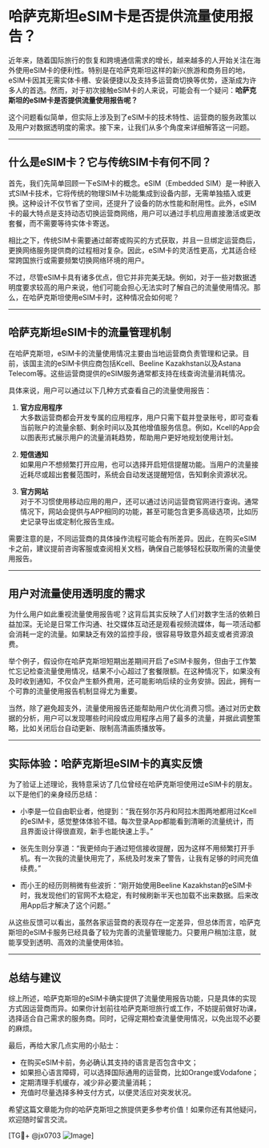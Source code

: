 # 哈萨克斯坦eSIM卡是否提供流量使用报告？

近年来，随着国际旅行的恢复和跨境通信需求的增长，越来越多的人开始关注在海外使用eSIM卡的便利性。特别是在哈萨克斯坦这样的新兴旅游和商务目的地，eSIM卡因其无需实体卡槽、安装便捷以及支持多运营商切换等优势，逐渐成为许多人的首选。然而，对于初次接触eSIM卡的人来说，可能会有一个疑问：**哈萨克斯坦的eSIM卡是否提供流量使用报告呢？**

这个问题看似简单，但实际上涉及到了eSIM卡的技术特性、运营商的服务政策以及用户对数据透明度的需求。接下来，让我们从多个角度来详细解答这一问题。

---

## 什么是eSIM卡？它与传统SIM卡有何不同？

首先，我们先简单回顾一下eSIM卡的概念。eSIM（Embedded SIM）是一种嵌入式SIM卡技术，它将传统的物理SIM卡功能集成到设备内部，无需单独插入或更换。这种设计不仅节省了空间，还提升了设备的防水性能和耐用性。此外，eSIM卡的最大特点是支持动态切换运营商网络，用户可以通过手机应用直接激活或更改套餐，而不需要等待实体卡寄送。

相比之下，传统SIM卡需要通过邮寄或购买的方式获取，并且一旦绑定运营商后，更换网络服务提供商的过程相对复杂。因此，eSIM卡的灵活性更高，尤其适合经常跨国旅行或需要频繁切换网络环境的用户。

不过，尽管eSIM卡具有诸多优点，但它并非完美无缺。例如，对于一些对数据透明度要求较高的用户来说，他们可能会担心无法实时了解自己的流量使用情况。那么，在哈萨克斯坦使用eSIM卡时，这种情况会如何呢？

---

## 哈萨克斯坦eSIM卡的流量管理机制

在哈萨克斯坦，eSIM卡的流量使用情况主要由当地运营商负责管理和记录。目前，该国主流的eSIM卡供应商包括Kcell、Beeline Kazakhstan以及Astana Telecom等。这些运营商提供的eSIM服务通常都支持在线查询流量消耗情况。

具体来说，用户可以通过以下几种方式查看自己的流量使用报告：

1. **官方应用程序**  
   大多数运营商都会开发专属的应用程序，用户只需下载并登录账号，即可查看当前账户的流量余额、剩余时间以及其他增值服务信息。例如，Kcell的App会以图表形式展示用户的流量消耗趋势，帮助用户更好地规划使用计划。

2. **短信通知**  
   如果用户不想频繁打开应用，也可以选择开启短信提醒功能。当用户的流量接近耗尽或超出套餐范围时，系统会自动发送提醒短信，告知剩余资源状况。

3. **官方网站**  
   对于不习惯使用移动应用的用户，还可以通过访问运营商官网进行查询。通常情况下，网站会提供与APP相同的功能，甚至可能包含更多高级选项，比如历史记录导出或定制化报告生成。

需要注意的是，不同运营商的具体操作流程可能会有所差异。因此，在购买eSIM卡之前，建议提前咨询客服或查阅相关文档，确保自己能够轻松获取所需的流量使用报告。

---

## 用户对流量使用透明度的需求

为什么用户如此重视流量使用报告呢？这背后其实反映了人们对数字生活的依赖日益加深。无论是日常工作沟通、社交媒体互动还是观看视频流媒体，每一项活动都会消耗一定的流量。如果缺乏有效的监控手段，很容易导致意外超支或者资源浪费。

举个例子，假设你在哈萨克斯坦短期出差期间开启了eSIM卡服务，但由于工作繁忙忘记检查流量使用情况，结果不小心超过了套餐限额。在这种情况下，如果没有及时收到通知，不仅会产生额外费用，还可能影响后续的业务安排。因此，拥有一个可靠的流量使用报告机制显得尤为重要。

当然，除了避免超支外，流量使用报告还能帮助用户优化消费习惯。通过对历史数据的分析，用户可以发现哪些时间段或应用程序占用了最多的流量，并据此调整策略，比如关闭后台自动更新、限制高清画质播放等。

---

## 实际体验：哈萨克斯坦eSIM卡的真实反馈

为了验证上述理论，我特意采访了几位曾经在哈萨克斯坦使用过eSIM卡的朋友。以下是他们的亲身经历总结：

- 小李是一位自由职业者，他提到：“我在努尔苏丹和阿拉木图两地都用过Kcell的eSIM卡，感觉整体体验不错。每次登录App都能看到清晰的流量统计，而且界面设计得很直观，新手也能快速上手。”

- 张先生则分享道：“我更倾向于通过短信接收提醒，因为这样不用频繁打开手机。有一次我的流量快用完了，系统及时发来了警告，让我有足够的时间充值续费。”

- 而小王的经历则稍微有些波折：“刚开始使用Beeline Kazakhstan的eSIM卡时，我发现他们的官网不太稳定，有时候刷新半天也加载不出来数据。后来改用App后才解决了这个问题。”

从这些反馈可以看出，虽然各家运营商的表现存在一定差异，但总体而言，哈萨克斯坦的eSIM卡服务已经具备了较为完善的流量管理能力。只要用户稍加注意，就能享受到透明、高效的流量使用体验。

---

## 总结与建议

综上所述，哈萨克斯坦的eSIM卡确实提供了流量使用报告功能，只是具体的实现方式因运营商而异。如果你计划前往哈萨克斯坦旅行或工作，不妨提前做好功课，选择适合自己需求的服务商。同时，记得定期检查流量使用情况，以免出现不必要的麻烦。

最后，再给大家几点实用的小贴士：
- 在购买eSIM卡前，务必确认其支持的语言是否包含中文；
- 如果担心语言障碍，可以选择国际通用的运营商，比如Orange或Vodafone；
- 定期清理手机缓存，减少非必要流量消耗；
- 充值时尽量选择多种支付方式，以便灵活应对突发状况。

希望这篇文章能为你的哈萨克斯坦之旅提供更多参考价值！如果你还有其他疑问，欢迎随时留言交流。

[TG💪+ @jx0703 ![Image](https://github.com/user-attachments/assets/dbca1d08-cadb-493c-b0ec-ad6f7a83f270)]